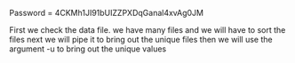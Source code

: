 Password = 4CKMh1JI91bUIZZPXDqGanal4xvAg0JM

First we check the data file.
we have many files and we will have to sort the files
next we will pipe it to bring out the unique files
then we will use the argument -u to bring out the unique values


